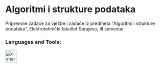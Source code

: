 # Algoritmi i strukture podataka
Pripremne zadaće za vježbe i zadaće iz predmeta "Algoritmi i strukture podataka", Elektrotehnički fakultet Sarajevo, III semestar 

<h3 align="left">Languages and Tools:</h3>
<p align="left">
<a href="https://learn.microsoft.com/en-us/cpp/cpp/?view=msvc-170" target="_blank" rel="noreferrer">
<img src="https://upload.wikimedia.org/wikipedia/commons/thumb/1/18/ISO_C%2B%2B_Logo.svg/1822px-ISO_C%2B%2B_Logo.svg.png" alt="csharp" width="35" height="40"/> </a> </a>
</p>
